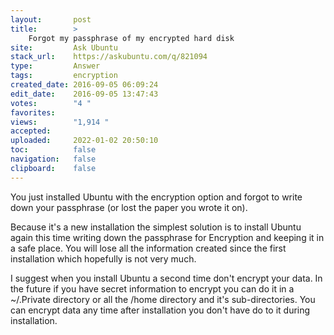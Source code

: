 ```yaml
---
layout:       post
title:        >
    Forgot my passphrase of my encrypted hard disk
site:         Ask Ubuntu
stack_url:    https://askubuntu.com/q/821094
type:         Answer
tags:         encryption
created_date: 2016-09-05 06:09:24
edit_date:    2016-09-05 13:47:43
votes:        "4 "
favorites:    
views:        "1,914 "
accepted:     
uploaded:     2022-01-02 20:50:10
toc:          false
navigation:   false
clipboard:    false
---
```


You just installed Ubuntu with the encryption option and forgot to write down your passphrase (or lost the paper you wrote it on).

Because it's a new installation the simplest solution is to install Ubuntu again this time writing down the passphrase for Encryption and keeping it in a safe place. You will lose all the information created since the first installation which hopefully is not very much.

I suggest when you install Ubuntu a second time don't encrypt your data. In the future if you have secret information to encrypt you can do it in a ~/.Private directory or all the /home directory and it's sub-directories. You can encrypt data any time after installation you don't have do to it during installation.
